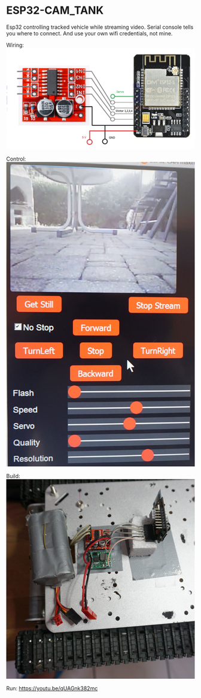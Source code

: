 # ESP32-CAM_TANK
Esp32 controlling tracked vehicle while streaming video.
Serial console tells you where to connect. And use your own wifi credentials, not mine.

Wiring:
![esp32cam.jpg](esp32cam.jpg "Wiring")

Control:
![DSC02367.jpg](DSC02367.jpg "Control")

Build:
![DSC02365.jpg](DSC02365.jpg "Build")

Run:
https://youtu.be/qUAGnk382mc
